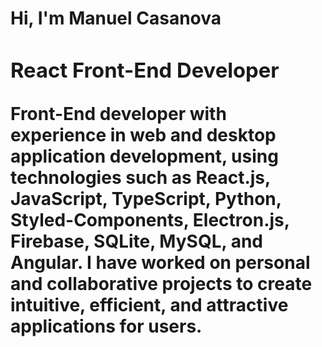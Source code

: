 <h1>Hi, I'm Manuel Casanova<h/1>
<h3>React Front-End Developer</h3>

Front-End developer with experience in web and desktop application development, using technologies such as React.js, JavaScript, TypeScript, Python, Styled-Components, Electron.js, Firebase, SQLite, MySQL, and Angular. I have worked on personal and collaborative projects to create intuitive, efficient, and attractive applications for users.
